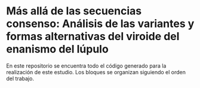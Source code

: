 # Más allá de las secuencias consenso: Análisis de las variantes y formas alternativas del viroide del enanismo del lúpulo

En este repositorio se encuentra todo el código generado para la realización de este estudio. Los bloques se organizan siguiendo el orden del trabajo.
